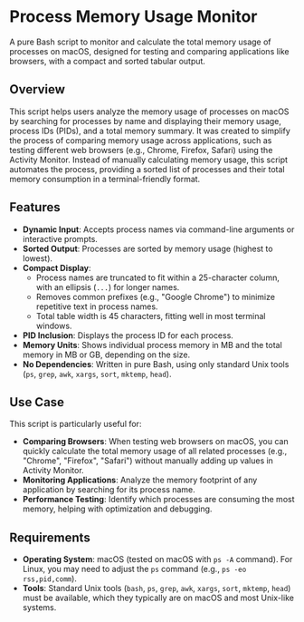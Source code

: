 # Process Memory Usage Monitor

A pure Bash script to monitor and calculate the total memory usage of processes on macOS, designed for testing and comparing applications like browsers, with a compact and sorted tabular output.

## Overview

This script helps users analyze the memory usage of processes on macOS by searching for processes by name and displaying their memory usage, process IDs (PIDs), and a total memory summary. It was created to simplify the process of comparing memory usage across applications, such as testing different web browsers (e.g., Chrome, Firefox, Safari) using the Activity Monitor. Instead of manually calculating memory usage, this script automates the process, providing a sorted list of processes and their total memory consumption in a terminal-friendly format.

## Features

- **Dynamic Input**: Accepts process names via command-line arguments or interactive prompts.
- **Sorted Output**: Processes are sorted by memory usage (highest to lowest).
- **Compact Display**: 
  - Process names are truncated to fit within a 25-character column, with an ellipsis (`...`) for longer names.
  - Removes common prefixes (e.g., "Google Chrome") to minimize repetitive text in process names.
  - Total table width is 45 characters, fitting well in most terminal windows.
- **PID Inclusion**: Displays the process ID for each process.
- **Memory Units**: Shows individual process memory in MB and the total memory in MB or GB, depending on the size.
- **No Dependencies**: Written in pure Bash, using only standard Unix tools (`ps`, `grep`, `awk`, `xargs`, `sort`, `mktemp`, `head`).

## Use Case

This script is particularly useful for:
- **Comparing Browsers**: When testing web browsers on macOS, you can quickly calculate the total memory usage of all related processes (e.g., "Chrome", "Firefox", "Safari") without manually adding up values in Activity Monitor.
- **Monitoring Applications**: Analyze the memory footprint of any application by searching for its process name.
- **Performance Testing**: Identify which processes are consuming the most memory, helping with optimization and debugging.

## Requirements

- **Operating System**: macOS (tested on macOS with `ps -A` command). For Linux, you may need to adjust the `ps` command (e.g., `ps -eo rss,pid,comm`).
- **Tools**: Standard Unix tools (`bash`, `ps`, `grep`, `awk`, `xargs`, `sort`, `mktemp`, `head`) must be available, which they typically are on macOS and most Unix-like systems.
